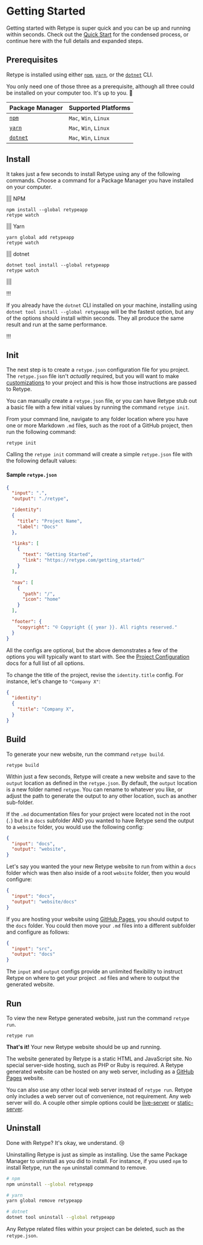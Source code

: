 # Getting Started

Getting started with Retype is super quick and you can be up and running within seconds. Check out the [Quick Start](README.md#quick-start) for the condensed process, or continue here with the full details and expanded steps. 

## Prerequisites

Retype is installed using either [`npm`](https://www.npmjs.com/get-npm), [`yarn`](https://classic.yarnpkg.com/en/docs/install/#mac-stable), or the [`dotnet`](https://dotnet.microsoft.com/download/dotnet-core) CLI. 

You only need one of those three as a prerequisite, although all three could be installed on your computer too. It's up to you. :raised_hands:

| Package Manager | Supported Platforms |
| --- | --- |
| [`npm`](https://www.npmjs.com/get-npm) | `Mac`, `Win`, `Linux` |
| [`yarn`](https://classic.yarnpkg.com/en/docs/install/#mac-stable) | `Mac`, `Win`, `Linux` |
| [`dotnet`](https://dotnet.microsoft.com/download/dotnet-core) | `Mac`, `Win`, `Linux` |

## Install

It takes just a few seconds to install Retype using any of the following commands. Choose a command for a Package Manager you have installed on your computer.

||| NPM
```
npm install --global retypeapp
retype watch
```
||| Yarn
```
yarn global add retypeapp
retype watch
```
||| dotnet
```
dotnet tool install --global retypeapp
retype watch
```
|||

!!!

If you already have the `dotnet` CLI installed on your machine, installing using `dotnet tool install --global retypeapp` will be the fastest option, but any of the options should install within seconds. They all produce the same result and run at the same performance.

!!!

## Init

The next step is to create a `retype.json` configuration file for you project. The `retype.json` file isn't _actually_ required, but you will want to make [customizations](project_configurations.md) to your project and this is how those instructions are passed to Retype.

You can manually create a `retype.json` file, or you can have Retype stub out a basic file with a few initial values by running the command `retype init`.

From your command line, navigate to any folder location where you have one or more Markdown `.md` files, such as the root of a GitHub project, then run the following command: 

```
retype init
```

Calling the `retype init` command will create a simple `retype.json` file with the following default values:

#### Sample `retype.json`

```json
{
  "input": ".",
  "output": "./retype",

  "identity": 
  {
    "title": "Project Name",
    "label": "Docs"
  },

  "links": [
    {
      "text": "Getting Started",
      "link": "https://retype.com/getting_started/"
    }
  ],

  "nav": [
    {
      "path": "/",
      "icon": "home"
    }
  ],

  "footer": {
    "copyright": "© Copyright {{ year }}. All rights reserved."
  }
}
```

All the configs are optional, but the above demonstrates a few of the options you will typically want to start with. See the [Project Configuration](project_configuration.md) docs for a full list of all options.

To change the title of the project, revise the `identity.title` config. For instance, let's change to `"Company X"`:

```json
{
  "identity": 
  {
    "title": "Company X",
  }
}
```

## Build

To generate your new website, run the command `retype build`. 

```
retype build
```

Within just a few seconds, Retype will create a new website and save to the `output` location as defined in the `retype.json`. By default, the `output` location is a new folder named `retype`. You can rename to whatever you like, or adjust the path to generate the output to any other location, such as another sub-folder. 

If the `.md` documentation files for your project were located not in the root (`.`) but in a `docs` subfolder AND you wanted to have Retype send the output to a `website` folder, you would use the following config:

```json
{
  "input": "docs",
  "output": "website",
}
```

Let's say you wanted the your new Retype website to run from within a `docs` folder which was then also inside of a root `website` folder, then you would configure:

```json
{
  "input": "docs",
  "output": "website/docs"
}
```

If you are hosting your website using [GitHub Pages](https://docs.github.com/en/github/working-with-github-pages/creating-a-github-pages-site), you should output to the `docs` folder. You could then move your `.md` files into a different subfolder and configure as follows:

```json
{
  "input": "src",
  "output": "docs"
}
```

The `input` and `output` configs provide an unlimited flexibility to instruct Retype on where to get your project `.md` files and where to output the generated website.

## Run

To view the new Retype generated website, just run the command `retype run`.

```
retype run
```

**That's it!** Your new Retype website should be up and running.

The website generated by Retype is a static HTML and JavaScript site. No special server-side hosting, such as PHP or Ruby is required. A Retype generated website can be hosted on any web server, including as a [GitHub Pages](https://docs.github.com/en/github/working-with-github-pages/creating-a-github-pages-site) website.

You can also use any other local web server instead of `retype run`. Retype only includes a web server out of convenience, not requirement. Any web server will do. A couple other simple options could be [live-server](https://www.npmjs.com/package/live-server) or [static-server](https://www.npmjs.com/package/static-server).

## Uninstall

Done with Retype? It's okay, we understand. :cry: 

Uninstalling Retype is just as simple as installing. Use the same Package Manager to uninstall as you did to install. For instance, if you used `npm` to install Retype, run the `npm` uninstall command to remove.

```sh
# npm
npm uninstall --global retypeapp

# yarn
yarn global remove retypeapp

# dotnet
dotnet tool uninstall --global retypeapp
```

Any Retype related files within your project can be deleted, such as the `retype.json`.
